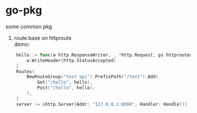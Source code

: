 # go-pkg
some common pkg   
1. route:base on httproute   
demo:
```go
	hello := func(w http.ResponseWriter, _ *http.Request, ps httprouter.Params) {
		w.WriteHeader(http.StatusAccepted)
	}
	Routes(
		NewRouteGroup("test api").PrefixPath("/test").Add(
			Get("/hello", hello),
			Post("/hello", hello),
		),
	)
	server := &http.Server{Addr: "127.0.0.1:8080", Handler: Handle()}
```
